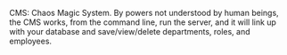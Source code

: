 CMS: Chaos Magic System. By powers not understood by human beings, the CMS works, from the command line, run the server, and it will link up
with your database and save/view/delete departments, roles, and employees.